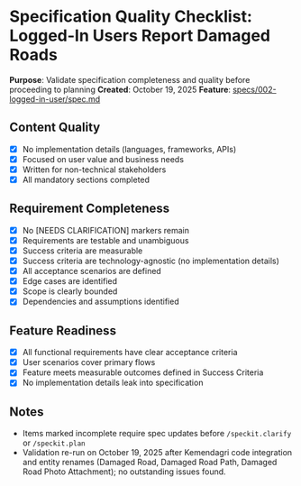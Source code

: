 # Specification Quality Checklist: Logged-In Users Report Damaged Roads

**Purpose**: Validate specification completeness and quality before proceeding to planning
**Created**: October 19, 2025
**Feature**: [specs/002-logged-in-user/spec.md](../../002-logged-in-user/spec.md)

## Content Quality

- [x] No implementation details (languages, frameworks, APIs)
- [x] Focused on user value and business needs
- [x] Written for non-technical stakeholders
- [x] All mandatory sections completed

## Requirement Completeness

- [x] No [NEEDS CLARIFICATION] markers remain
- [x] Requirements are testable and unambiguous
- [x] Success criteria are measurable
- [x] Success criteria are technology-agnostic (no implementation details)
- [x] All acceptance scenarios are defined
- [x] Edge cases are identified
- [x] Scope is clearly bounded
- [x] Dependencies and assumptions identified

## Feature Readiness

- [x] All functional requirements have clear acceptance criteria
- [x] User scenarios cover primary flows
- [x] Feature meets measurable outcomes defined in Success Criteria
- [x] No implementation details leak into specification

## Notes

- Items marked incomplete require spec updates before `/speckit.clarify` or `/speckit.plan`
- Validation re-run on October 19, 2025 after Kemendagri code integration and entity renames (Damaged Road, Damaged Road Path, Damaged Road Photo Attachment); no outstanding issues found.
